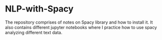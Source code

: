 # NLP-with-Spacy

The repository comprises of notes on Spacy library and how to install it. It also contains different jupyter notebooks where I practice how to use spacy analyzing different text data.
